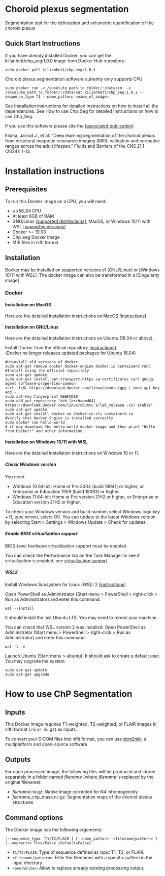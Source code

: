 # Choroid plexus segmentation

Segmentation tool for the delineation and volumetric quantification of the choroid plexus

## Quick Start Instructions
If you have already installed Docker, you can get the kilianhett/chp_seg:1.0.0 image from Docker Hub repository:

```
sudo docker pull kilianhett/chp_seg:1.0.1
```

Choroid plexus segmentation software currently only supports CPU

```
sudo docker run -v /absolute_path_to_folder/:/data/in  -v /absolute_path_to_folder/:/data/out kilianhett/chp_seg:1.0.1 --sequence_type T1 --name_pattern <name_of_image>
```

See Installation instructions for detailed instructions on how to install all the dependencies.
See How to use Chp_Seg for detailed instructions on how to use Chp_Seg.

If you use this software please cite the [[associated publication]](https://fluidsbarrierscns.biomedcentral.com/articles/10.1186/s12987-024-00525-9)

Eisma, Jarrod J., et al. "Deep learning segmentation of the choroid plexus from structural magnetic resonance imaging (MRI): validation and normative ranges across the adult lifespan." Fluids and Barriers of the CNS 21.1 (2024): 1-13.



# Installation instructions 

## Prerequisites

To run this Docker image on a CPU, you will need:
* a x86_64 CPU 
* At least 6GB of RAM
* GNU/Linux [[supported distributions]](https://docs.docker.com/engine/install/#server), MacOS, or Windows 10/11 with WSL [[supported versions]](https://docs.docker.com/desktop/windows/install/)
* Docker >= 19.03 
* Chp_seg Docker image 
* MRI files in nifti format

## Installation 

Docker may be installed on supported versions of [GNU/Linux] or [Windows 10/11 with WSL]. The docker image can also be transformed in a [Singularity image]

### Docker

#### Installation on MacOS

Here are the detailed installation instructions on MacOS [[instructions]](https://docs.docker.com/desktop/install/mac-install/)

#### Installation on GNU/Linux

Here are the detailed installation instructions on Ubuntu (18.04 or above).

Install Docker from the official repository [[instructions]](https://docs.docker.com/engine/install/ubuntu/).  
(Docker no longer releases updated packages for Ubuntu 16.04)
```
#Uninstall old versions of docker
sudo apt-get remove docker docker-engine docker.io containerd runc
#Install using the official repository
sudo apt-get update
sudo apt-get install apt-transport-https ca-certificates curl gnupg-agent software-properties-common
curl -fsSL https://download.docker.com/linux/ubuntu/gpg | sudo apt-key add -
sudo apt-key fingerprint 0EBFCD88
sudo add-apt-repository "deb [arch=amd64] https://download.docker.com/linux/ubuntu $(lsb_release -cs) stable"
sudo apt-get update
sudo apt-get install docker-ce docker-ce-cli containerd.io
#Verify that Docker Engine is installed correctly
sudo docker run hello-world
# it may download the hello-world docker image and then print "Hello from Docker!" and other information.
```

#### Installation on Windows 10/11 with WSL

Here are the detailed installation instructions on Windows 10 or 11.

##### Check Windows version

You need:
* Windows 10 64-bit: Home or Pro 2004 (build 19041) or higher, or Enterprise or Education 1909 (build 18363) or higher.
* Windows 11 64-bit: Home or Pro version 21H2 or higher, or Enterprise or Education version 21H2 or higher.

To check your Windows version and build number, select Windows logo key + R, type winver, select OK. 
You can update to the latest Windows version by selecting Start > Settings > Windows Update > Check for updates.

##### Enable BIOS virtualization support

BIOS-level hardware virtualization support must be enabled.

You can check the Performance tab on the Task Manager to see if virtualization is enabled, see [virtualization support](https://docs.docker.com/desktop/windows/troubleshoot/#virtualization-must-be-enabled).

##### WSL2

Install Windows Subsystem for Linux (WSL) 2 [[instructions]](https://docs.microsoft.com/en-us/windows/wsl/install)

Open PowerShell as Administrator (Start menu > PowerShell > right-click > Run as Administrator) and enter this command:
```
wsl --install
```
It should install the last Ubuntu LTS. You may need to reboot your machine.

You can check that WSL version 2 was installed:
Open PowerShell as Administrator (Start menu > PowerShell > right-click > Run as Administrator) and enter this command:
```
wsl -l -v
```

Launch Ubuntu (Start menu > ubuntu). It should ask to create a default user. 
You may upgrade the system: 
```
sudo apt-get update
sudo apt-get upgrade
```


# How to use ChP Segmentation 

## Inputs

This Docker image requires T1-weighted, T2-weighted, or FLAIR images in nifti format (.nii or .nii.gz) as inputs.

To convert your DICOM files into nifti format, you can use [dcm2niix](https://github.com/rordenlab/dcm2niix), a multiplatform and open-source software.

## Outputs

For each processed image, the following files will be produced and stored separately in a folder named *filename* (where *filename* is replaced by the original filename):

* *filename*.nii.gz: Native image corrected for N4 inhomogeneity 
* *filename*_chp_mask.nii.gz: Segmentation maps of the choroid plexus structures

## Command options

The Docker image has the following arguments: 
```
[--sequence_type `T1/T2/FLAIR`] [--name_pattern `<filename/pattern>`] [--overwrite True/False (default=False]
```
* `T1/T2/FLAIR`: Type of sequence defined as input T1, T2, or FLAIR.
* `<filename/pattern>`: Filter the filenames with a specific pattern in the input directory.
* `<overwrite>`: Allow to replace already existing processing output.


